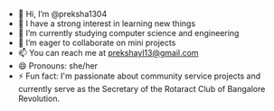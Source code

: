 - 👋  Hi, I’m @preksha1304
- 👀  I have a strong interest in learning new things
- 🌱  I’m currently studying computer science and engineering
- 💞️  I’m eager to collaborate on mini projects
- 📫  You can reach me at prekshayl13@gmail.com
- 😄  Pronouns: she/her
- ⚡  Fun fact: I'm passionate about community service projects and currently serve as the Secretary of the Rotaract Club of Bangalore Revolution.

<!---
preksha1304/preksha1304 is a ✨ special ✨ repository because its `README.md` (this file) appears on your GitHub profile.
You can click the Preview link to take a look at your changes.
--->
